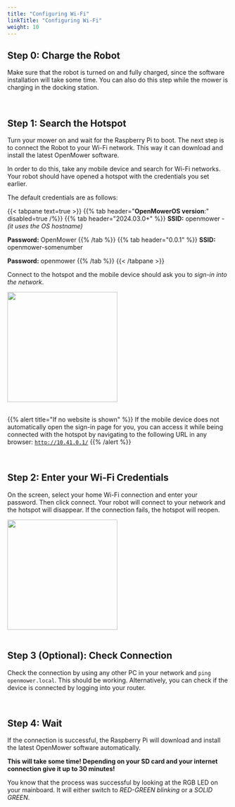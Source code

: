 ```yaml
---
title: "Configuring Wi-Fi"
linkTitle: "Configuring Wi-Fi"
weight: 10
---
```


<h2 id=step_0>
  Step 0: Charge the Robot
</h2>

Make sure that the robot is turned on and fully charged, since the software installation will take some time. You can also do this step while the mower is charging in the docking station.

<br>

<h2 id=step_1>
  Step 1: Search the Hotspot
</h2>

<div class="container-fluid m-0 p-0">
<div class="row">
<div class="col">

Turn your mower on and wait for the Raspberry Pi to boot. The next step is to connect the Robot to your Wi-Fi network. This way it can download and install the latest OpenMower software.

In order to do this, take any mobile device and search for Wi-Fi networks. Your robot should have opened a hotspot with the credentials you set earlier.

The default credentials are as follows:

{{< tabpane text=true >}}
{{% tab header="**OpenMowerOS version**:" disabled=true /%}}
{{% tab header="2024.03.0+" %}}
**SSID:** openmower - *(it uses the OS hostname)*

**Password:** OpenMower
{{% /tab %}}
{{% tab header="0.0.1" %}}
**SSID:** openmower-somenumber

**Password:** openmower
{{% /tab %}}
{{< /tabpane >}}

Connect to the hotspot and the mobile device should ask you to *sign-in into the network*.

</div>
<div class="col-3">

<div><img src='connect_wifi_screen_1.png' width=250 /></div>

</div>
</div>
</div>

<br>

{{% alert title="If no website is shown" %}}
  If the mobile device does not automatically open the sign-in page for you, you can access it while being connected with the hotspot by navigating to the following URL in any browser: [`http://10.41.0.1/`](http://10.41.0.1/)
{{% /alert %}}

<br>


<h2 id=step_2>
  Step 2: Enter your Wi-Fi Credentials
</h2>
<div class="container-fluid m-0 p-0">
<div class="row">
<div class="col">

On the screen, select your home Wi-Fi connection and enter your password. Then click connect. Your robot will connect to your network and the hotspot will disappear. If the connection fails, the hotspot will reopen.

</div>
<div class="col-3">

<div><img src='connect_wifi_screen_2.png' width=250 /></div>

</div>
</div>
</div>

<br>

<h2 id=step_3>
  Step 3 (Optional): Check Connection
</h2>

Check the connection by using any other PC in your network and `ping openmower.local`. This should be working. Alternatively, you can check if the device is connected by logging into your router.

<br>

<h2 id=step_4>
  Step 4: Wait
</h2>

If the connection is successful, the Raspberry Pi will download and install the latest OpenMower software automatically.

**This will take some time! Depending on your SD card and your internet connection give it up to 30 minutes!**

You know that the process was successful by looking at the RGB LED on your mainboard. It will either switch to *RED-GREEN blinking* or a *SOLID GREEN*.

